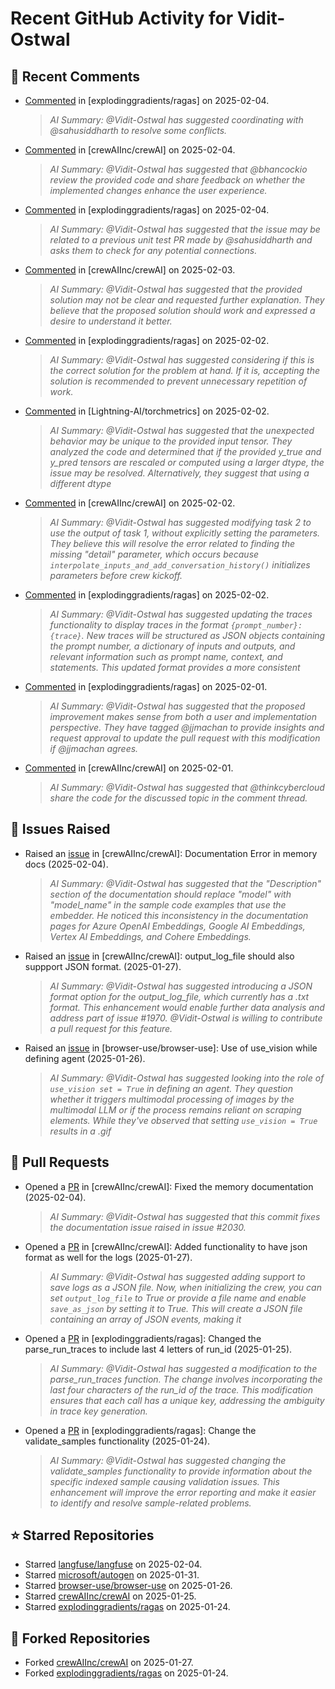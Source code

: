 # Recent GitHub Activity for Vidit-Ostwal

## 💬 Recent Comments
- [Commented](https://github.com/explodinggradients/ragas/pull/1880#issuecomment-2634875873) in [explodinggradients/ragas] on 2025-02-04.
  > *AI Summary: @Vidit-Ostwal has suggested coordinating with @sahusiddharth to resolve some conflicts.*
- [Commented](https://github.com/crewAIInc/crewAI/pull/1985#issuecomment-2634692022) in [crewAIInc/crewAI] on 2025-02-04.
  > *AI Summary: @Vidit-Ostwal has suggested that @bhancockio review the provided code and share feedback on whether the implemented changes enhance the user experience.*
- [Commented](https://github.com/explodinggradients/ragas/pull/1880#issuecomment-2634530854) in [explodinggradients/ragas] on 2025-02-04.
  > *AI Summary: @Vidit-Ostwal has suggested that the issue may be related to a previous unit test PR made by @sahusiddharth and asks them to check for any potential connections.*
- [Commented](https://github.com/crewAIInc/crewAI/issues/2025#issuecomment-2631615412) in [crewAIInc/crewAI] on 2025-02-03.
  > *AI Summary: @Vidit-Ostwal has suggested that the provided solution may not be clear and requested further explanation. They believe that the proposed solution should work and expressed a desire to understand it better.*
- [Commented](https://github.com/explodinggradients/ragas/issues/1868#issuecomment-2629482947) in [explodinggradients/ragas] on 2025-02-02.
  > *AI Summary: @Vidit-Ostwal has suggested considering if this is the correct solution for the problem at hand. If it is, accepting the solution is recommended to prevent unnecessary repetition of work.*
- [Commented](https://github.com/Lightning-AI/torchmetrics/issues/2920#issuecomment-2629456251) in [Lightning-AI/torchmetrics] on 2025-02-02.
  > *AI Summary: @Vidit-Ostwal has suggested that the unexpected behavior may be unique to the provided input tensor. They analyzed the code and determined that if the provided y_true and y_pred tensors are rescaled or computed using a larger dtype, the issue may be resolved. Alternatively, they suggest that using a different dtype*
- [Commented](https://github.com/crewAIInc/crewAI/issues/1977#issuecomment-2629395843) in [crewAIInc/crewAI] on 2025-02-02.
  > *AI Summary: @Vidit-Ostwal has suggested modifying task 2 to use the output of task 1, without explicitly setting the parameters. They believe this will resolve the error related to finding the missing "detail" parameter, which occurs because `interpolate_inputs_and_add_conversation_history()` initializes parameters before crew kickoff.*
- [Commented](https://github.com/explodinggradients/ragas/pull/1880#issuecomment-2629385607) in [explodinggradients/ragas] on 2025-02-02.
  > *AI Summary: @Vidit-Ostwal has suggested updating the traces functionality to display traces in the format `{prompt_number}: {trace}`. New traces will be structured as JSON objects containing the prompt number, a dictionary of inputs and outputs, and relevant information such as prompt name, context, and statements. This updated format provides a more consistent*
- [Commented](https://github.com/explodinggradients/ragas/issues/1871#issuecomment-2628965465) in [explodinggradients/ragas] on 2025-02-01.
  > *AI Summary: @Vidit-Ostwal has suggested that the proposed improvement makes sense from both a user and implementation perspective. They have tagged @jjmachan to provide insights and request approval to update the pull request with this modification if @jjmachan agrees.*
- [Commented](https://github.com/crewAIInc/crewAI/issues/2015#issuecomment-2628794304) in [crewAIInc/crewAI] on 2025-02-01.
  > *AI Summary: @Vidit-Ostwal has suggested that @thinkcybercloud share the code for the discussed topic in the comment thread.*

## 🐛 Issues Raised
- Raised an [issue](https://github.com/crewAIInc/crewAI/issues/2030) in [crewAIInc/crewAI]: Documentation Error in memory docs (2025-02-04).
  > *AI Summary: @Vidit-Ostwal has suggested that the "Description" section of the documentation should replace "model" with "model_name" in the sample code examples that use the embedder. He noticed this inconsistency in the documentation pages for Azure OpenAI Embeddings, Google AI Embeddings, Vertex AI Embeddings, and Cohere Embeddings.*
- Raised an [issue](https://github.com/crewAIInc/crewAI/issues/1984) in [crewAIInc/crewAI]: output_log_file should also suppport JSON format. (2025-01-27).
  > *AI Summary: @Vidit-Ostwal has suggested introducing a JSON format option for the output_log_file, which currently has a .txt format. This enhancement would enable further data analysis and address part of issue #1970. @Vidit-Ostwal is willing to contribute a pull request for this feature.*
- Raised an [issue](https://github.com/browser-use/browser-use/issues/407) in [browser-use/browser-use]: Use of use_vision while defining agent (2025-01-26).
  > *AI Summary: @Vidit-Ostwal has suggested looking into the role of `use_vision set = True` in defining an agent. They question whether it triggers multimodal processing of images by the multimodal LLM or if the process remains reliant on scraping elements. While they've observed that setting `use_vision = True` results in a .gif*

## 🚀 Pull Requests
- Opened a [PR](https://github.com/crewAIInc/crewAI/pull/2031) in [crewAIInc/crewAI]: Fixed the memory documentation (2025-02-04).
  > *AI Summary: @Vidit-Ostwal has suggested that this commit fixes the documentation issue raised in issue #2030.*
- Opened a [PR](https://github.com/crewAIInc/crewAI/pull/1985) in [crewAIInc/crewAI]: Added functionality to have json format as well for the logs (2025-01-27).
  > *AI Summary: @Vidit-Ostwal has suggested adding support to save logs as a JSON file. Now, when initializing the crew, you can set `output_log_file` to True or provide a file name and enable `save_as_json` by setting it to True. This will create a JSON file containing an array of JSON events, making it*
- Opened a [PR](https://github.com/explodinggradients/ragas/pull/1880) in [explodinggradients/ragas]: Changed the parse_run_traces to include last 4 letters of run_id (2025-01-25).
  > *AI Summary: @Vidit-Ostwal has suggested a modification to the parse_run_traces function. The change involves incorporating the last four characters of the run_id of the trace. This modification ensures that each call has a unique key, addressing the ambiguity in trace key generation.*
- Opened a [PR](https://github.com/explodinggradients/ragas/pull/1879) in [explodinggradients/ragas]: Change the validate_samples functionality (2025-01-24).
  > *AI Summary: @Vidit-Ostwal has suggested changing the validate_samples functionality to provide information about the specific indexed sample causing validation issues. This enhancement will improve the error reporting and make it easier to identify and resolve sample-related problems.*

## ⭐ Starred Repositories
- Starred [langfuse/langfuse](https://github.com/langfuse/langfuse) on 2025-02-04.
- Starred [microsoft/autogen](https://github.com/microsoft/autogen) on 2025-01-31.
- Starred [browser-use/browser-use](https://github.com/browser-use/browser-use) on 2025-01-26.
- Starred [crewAIInc/crewAI](https://github.com/crewAIInc/crewAI) on 2025-01-25.
- Starred [explodinggradients/ragas](https://github.com/explodinggradients/ragas) on 2025-01-24.

## 🍴 Forked Repositories
- Forked [crewAIInc/crewAI](https://github.com/Vidit-Ostwal/crewAI) on 2025-01-27.
- Forked [explodinggradients/ragas](https://github.com/Vidit-Ostwal/ragas) on 2025-01-24.
